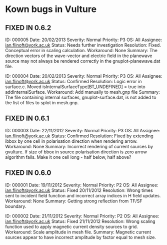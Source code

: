 
# Kown bugs in Vulture


## FIXED IN 0.6.2

ID: 000005
Date: 20/02/2013
Severity: Normal
Priority: P3
OS: All
Assignee: ian.flinoft@york.ac.uk
Status: Needs further investigation
Resolution: Fixed. Conceptual error in scaling calculation.
Workaround: None
Summary: The direction vectors of the wave-vector and electric field
         in the planewave source may not always be rendered correctly in
         the gnuplot-planewave.dat file.

ID: 000004
Date: 20/02/2013
Severity: Normal
Priority: P3
OS: All
Assignee: ian.flinoft@york.ac.uk
Status: Confirmed
Resolution: Logic error in surface.c. Moved
            isInternalSurfaceType[BT_UNDEFINED] = true
            into addInternalSurface.
Workaround: Add manually to mesh.gnp file
Summary: The file containing internal surfaces, gnuplot-surface.dat, is
         not added to the list of files to splot in mesh.gnp.

## FIXED IN 0.6.1


ID: 000003
Date: 22/11/2012
Severity: Normal
Priority: P3
OS: All
Assignee: ian.flinoft@york.ac.uk
Status: Confirmed
Resolution: Fixed by extending ibbox by one cell in polarisation direction
            when rendering arrow.
Workaround: None
Summary: Incorrect rendering of current sources by gvulture.
         If size of bbox in source polarisation direction is zero
         arrow algorithm fails. Make it one cell long - half below, half above?

## FIXED IN 0.6.0

ID: 000001
Date: 19/11/2012
Severity: Normal
Priority: P2
OS: All
Assignee: ian.flinoft@york.ac.uk
Status: Fixed 20/11/2012
Resolution: Wrong times sent to incident field function and incorrect
            array indices in H field updates. 
Workaround: None
Summary: Getting strong reflection from TF/SF boundary.

ID: 000002
Date: 21/11/2012
Severity: Normal
Priority: P2
OS: All
Assignee: ian.flinoft@york.ac.uk
Status: Fixed 21/11/2012
Resolution: Wrong scaling function used to apply magnetic current density
            sources to grid.
Workaround: Scale amplitude in mesh file.
Summary: Magnetic current sources appear to have incorrect amplitude
         by factor equal to mesh size.
